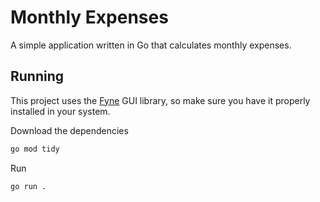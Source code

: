 # Monthly Expenses

A simple application written in Go that calculates monthly expenses.

## Running

This project uses the [Fyne](https://github.com/fyne-io/fyne) GUI library, so make sure you have it properly installed in your system.

Download the dependencies
```sh
go mod tidy
```

Run
```sh
go run .
```
